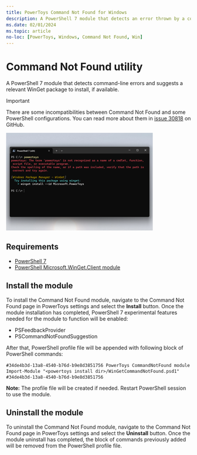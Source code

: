 ```yaml
---
title: PowerToys Command Not Found for Windows
description: A PowerShell 7 module that detects an error thrown by a command and suggests a relevant WinGet package to install, if available.
ms.date: 02/01/2024
ms.topic: article
no-loc: [PowerToys, Windows, Command Not Found, Win]
---
```


# Command Not Found utility

A PowerShell 7 module that detects command-line errors and suggests a relevant WinGet package to install, if available.

> [!IMPORTANT]
> There are some incompatibilities between Command Not Found and some PowerShell configurations. You can read more about them in [issue 30818](https://github.com/microsoft/PowerToys/issues/30818) on GitHub.

![Command Not Found screenshot.](../images/pt-cmd-not-found.png)

## Requirements

 - [PowerShell 7](/PowerShell/scripting/install/installing-PowerShell-on-windows)
 - [PowerShell Microsoft.WinGet.Client module](https://www.powershellgallery.com/packages/Microsoft.WinGet.Client)

## Install the module

To install the Command Not Found module, navigate to the Command Not Found page in PowerToys settings and select the **Install** button. Once the module installation has completed, PowerShell 7 experimental features needed for the module to function will be enabled:

 - PSFeedbackProvider
 - PSCommandNotFoundSuggestion

After that, PowerShell profile file will be appended with following block of PowerShell commands:

```psh
#34de4b3d-13a8-4540-b76d-b9e8d3851756 PowerToys CommandNotFound module
Import-Module "<powertoys install dir>/WinGetCommandNotFound.psd1"
#34de4b3d-13a8-4540-b76d-b9e8d3851756
```

**Note:** The profile file will be created if needed. Restart PowerShell session to use the module.

## Uninstall the module

To uninstall the Command Not Found module, navigate to the Command Not Found page in PowerToys settings and select the **Uninstall** button. Once the module uninstall has completed, the block of commands previously added will be removed from the PowerShell profile file. 

